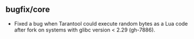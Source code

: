## bugfix/core

* Fixed a bug when Tarantool could execute random bytes as a Lua code after fork
  on systems with glibc version < 2.29 (gh-7886).
